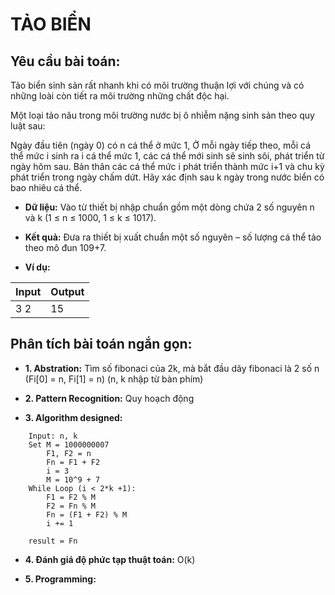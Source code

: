 # TẢO BIỂN

## Yêu cầu bài toán:
Tảo biển sinh sản rất nhanh khi có môi trường thuận lợi với chúng và có những loài còn tiết ra môi trường những chất độc hại.

Một loại tảo nâu trong môi trường nước bị ô nhiễm nặng sinh sản theo quy luật sau:

Ngày đầu tiên (ngày 0) có n cá thể ở mức 1,
Ở mỗi ngày tiếp theo, mỗi cá thể mức i sinh ra i cá thể mức 1, các cá thể mới sinh sẽ sinh sôi, phát triển từ ngày hôm sau.
Bản thân các cá thể mức i phát triển thành mức i+1 và chu kỳ phát triển trong ngày chấm dứt.
Hãy xác định sau k ngày trong nước biển có bao nhiêu cá thể.

* **Dữ liệu:** Vào từ thiết bị nhập chuẩn gồm một dòng chứa 2 số nguyên n và k (1 ≤ n ≤ 1000, 1 ≤ k ≤ 1017).

* **Kết quả:** Đưa ra thiết bị xuất chuẩn một số nguyên – số lượng cá thể  tảo theo mô đun 109+7.

* **Ví dụ:**

| Input | Output |
|-------|--------|
| 3 2   | 15     |

## Phân tích bài toán ngắn gọn:
* **1. Abstration:** 
Tìm số fibonaci của 2k, mà bắt đầu dãy fibonaci là 2 số n (Fi[0] = n, Fi[1] = n) (n, k nhập từ bàn phím)

* **2. Pattern Recognition:** 
Quy hoạch động

* **3. Algorithm designed:** 
```[python3]
    Input: n, k
    Set M = 1000000007
        F1, F2 = n
        Fn = F1 + F2
        i = 3
        M = 10^9 + 7
    While Loop (i < 2*k +1):
        F1 = F2 % M
        F2 = Fn % M
        Fn = (F1 + F2) % M
        i += 1 

    result = Fn
```

* **4. Đánh giá độ phức tạp thuật toán:** 
O(k)

* **5. Programming:**
